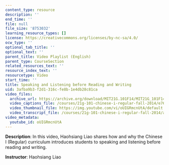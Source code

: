 ```yaml
---
content_type: resource
description: ''
end_time: ''
file: null
file_size: '8753032'
learning_resource_types: []
license: https://creativecommons.org/licenses/by-nc-sa/4.0/
ocw_type: ''
optional_tab_title: ''
optional_text: ''
parent_title: Video Playlist (English)
parent_type: CourseSection
related_resources_text: ''
resource_index_text: ''
resourcetype: Video
start_time: ''
title: Speaking and Listening before Reading and Writing
uid: 3afba9b3-f2d1-316c-fe8b-1e4db28c81ca
video_files:
  archive_url: https://archive.org/download/MIT21G.101F14/MIT21G_101F14_Listening_English_300k.mp4
  video_captions_file: /courses/21g-101-chinese-i-regular-fall-2014/e76b5a5cc31a5d939c6ee9774bfa1d61_oUIGRmcnUtA.vtt
  video_thumbnail_file: https://img.youtube.com/vi/oUIGRmcnUtA/default.jpg
  video_transcript_file: /courses/21g-101-chinese-i-regular-fall-2014/a98e0209936ea77a8c52ecb4e8f0ced2_oUIGRmcnUtA.pdf
video_metadata:
  youtube_id: oUIGRmcnUtA
---
```


**Description**: In this video, Haohsiang Liao shares how and why the Chinese I (Regular) curriculum introduces students to speaking and listening before reading and writing.

**Instructor**: Haohsiang Liao


